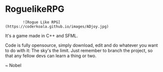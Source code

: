 # RoguelikeRPG

            ![Rogue Like RPG](https://coderkoala.github.io/images/ADjoy.jpg)



It's a game made in C++ and SFML.

Code is fully opensource, simply download, edit and do whatever you want to do with it: The sky's the limit.
Just remember to branch the project, so that any fellow devs can learn a thing or two.

~ Nobel
